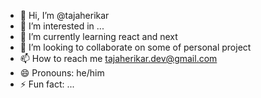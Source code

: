 - 👋 Hi, I’m @tajaherikar
- 👀 I’m interested in ...
- 🌱 I’m currently learning react and next
- 💞️ I’m looking to collaborate on some of personal project 
- 📫 How to reach me tajaherikar.dev@gmail.com
- 😄 Pronouns: he/him
- ⚡ Fun fact: ...

<!---
tajaherikar/tajaherikar is a ✨ special ✨ repository because its `README.md` (this file) appears on your GitHub profile.
You can click the Preview link to take a look at your changes.
--->
